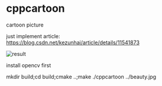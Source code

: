 # cppcartoon
cartoon picture

just implement article: https://blog.csdn.net/kezunhai/article/details/11541873

![result](https://github.com/xuduo35/cppcartoon/blob/master/output.jpg)

install opencv first

mkdir build;cd build;cmake ..;make
./cppcartoon ../beauty.jpg
